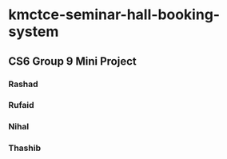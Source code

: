 # kmctce-seminar-hall-booking-system
## CS6 Group 9 Mini Project
### Rashad
### Rufaid
### Nihal
### Thashib
